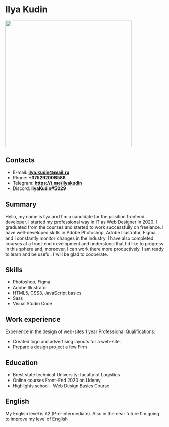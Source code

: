 # Ilya Kudin
<img src="img/ava.jpg" width="400">

## Contacts
- E-mail: **ilya.kudin@mail.ru**
- Phone: **+375292008586**
- Telegram: **https://t.me/ilyakudin**
- Discord: **IlyaKudin#5029**

## Summary
Hello, my name is Ilya and I'm a candidate for the position frontend developer.
I started my professional way in IT as Web Designer in 2020. I graduated from the courses and started to work successfully on freelance. I have well-developed skills in Adobe Photoshop, Adobe Illustrator, Figma and I constantly monitor changes in the industry. I have also completed courses at a front-end development and understood that I`d like to progress in this sphere and, moreover, I can work there more productively.
I am ready to learn and be useful.
I will be glad to cooperate.

## Skills
- Photoshop, Figma
- Adobe Illustrator
- HTML5, CSS3, JavaScript basics
- Sass
- Visual Studio Code

## Work experience
Experience in the design of web-sites 1 year 
Professional Qualifications:
- Created logo and advertising layouts for a web-site.
- Prepare a design project a few Firm

## Education
- Brest state technical University: faculty of Logistics
- Online courses Front-End 2020 on Udemy
- Highlights school - Web Design Basics Course

## English
My English level is A2 (Pre-intermediate). Also in the near future I'm going to improve my level of English